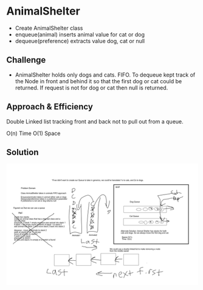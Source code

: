 # AnimalShelter
<!-- Short summary or background information -->
- Create AnimalShelter class
- enqueue(animal) inserts animal value for cat or dog
- dequeue(preference) extracts value dog, cat or null
## Challenge
<!-- Description of the challenge -->
- AnimalShelter holds only dogs and cats. FIFO. To dequeue kept track of the Node in front and behind it so that the first dog or cat could be returned. If request is not for dog or cat then null is returned. 

## Approach & Efficiency
<!-- What approach did you take? Why? What is the Big O space/time for this approach? -->
Double Linked list tracking front and back not to pull out from a queue. 

O(n) Time 
O(1) Space

## Solution
<!-- Embedded whiteboard image -->
![Animal Shelter](assets/animalShelter.png)